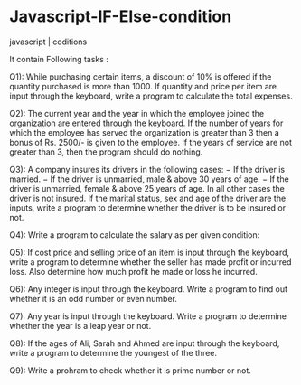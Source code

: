 # Javascript-IF-Else-condition
javascript | coditions 

It contain Following tasks :

Q1): While purchasing certain items, a discount of 10% is offered if the quantity purchased is more than 1000. If quantity and price per item are input through the keyboard, write a program to calculate the total expenses.

Q2): The current year and the year in which the employee joined the organization are entered through the keyboard. If the number of years for which the employee has served the organization is greater than 3 then a bonus of Rs. 2500/- is given to the employee. If the years of service are not greater than 3, then the program should do nothing.

Q3): A company insures its drivers in the following cases:
− If the driver is married.
− If the driver is unmarried, male & above 30 years of age.
− If the driver is unmarried, female & above 25 years of age.
In all other cases the driver is not insured. If the marital status, sex and age of the driver are the inputs, write a program to determine whether the driver is to be insured or not.

Q4): Write a program to calculate the salary as per given condition:

Q5): If cost price and selling price of an item is input through the keyboard, write a program to determine whether the seller has made profit or incurred loss. Also determine how much profit he made or loss he incurred.

Q6): Any integer is input through the keyboard. Write a program to find out whether it is an odd number or even number.

Q7): Any year is input through the keyboard. Write a program to determine whether the year is a leap year or not.

Q8): If the ages of Ali, Sarah and Ahmed are input through the keyboard, write a program to determine the youngest of the three.

Q9): Write a prohram to check whether it is prime number or not.

